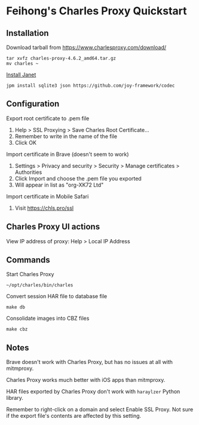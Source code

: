 # Feihong's Charles Proxy Quickstart

## Installation

Download tarball from https://www.charlesproxy.com/download/

    tar xvfz charles-proxy-4.6.2_amd64.tar.gz
    mv charles ~

[Install Janet](https://github.com/feihong/janet-quickstart#installation)

    jpm install sqlite3 json https://github.com/joy-framework/codec

## Configuration

Export root certificate to .pem file

1. Help > SSL Proxying > Save Charles Root Certificate...
1. Remember to write in the name of the file
1. Click OK

Import certificate in Brave (doesn't seem to work)

1. Settings > Privacy and security > Security > Manage certificates > Authorities
1. Click Import and choose the .pem file you exported
1. Will appear in list as "org-XK72 Ltd"

Import certificate in Mobile Safari

1. Visit https://chls.pro/ssl

## Charles Proxy UI actions

View IP address of proxy: Help > Local IP Address

## Commands

Start Charles Proxy

    ~/opt/charles/bin/charles

Convert session HAR file to database file

    make db

Consolidate images into CBZ files

    make cbz

## Notes

Brave doesn't work with Charles Proxy, but has no issues at all with mitmproxy.

Charles Proxy works much better with iOS apps than mitmproxy.

HAR files exported by Charles Proxy don't work with `haraylzer` Python library.

Remember to right-click on a domain and select Enable SSL Proxy. Not sure if the export file's contents are affected by
this setting.
